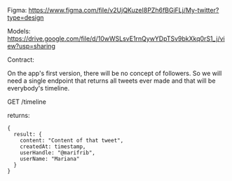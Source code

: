 Figma: https://www.figma.com/file/v2UjQKuzeI8PZh6fBGiFLj/My-twitter?type=design

Models: https://drive.google.com/file/d/10wWSLsvE1rnQywYDpTSv9bkXkq0rS1_j/view?usp=sharing

Contract:

On the app's first version, there will be no concept of followers. So we will need a single endpoint that returns all tweets ever made and that will be everybody's timeline.

GET /timeline

returns:

```
{
  result: {
    content: "Content of that tweet",
    createdAt: timestamp,
    userHandle: "@marifrib",
    userName: "Mariana"
  }
}
```
